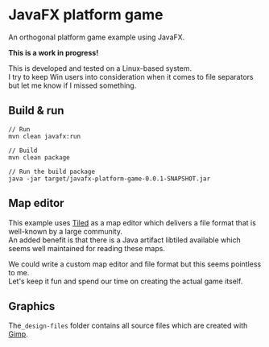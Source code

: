# JavaFX platform game

An orthogonal platform game example using JavaFX.

**This is a work in progress!**

This is developed and tested on a Linux-based system.  
I try to keep Win users into consideration when it comes to file separators but let me know if I missed something.

## Build & run

    // Run
    mvn clean javafx:run

    // Build
    mvn clean package
    
    // Run the build package
    java -jar target/javafx-platform-game-0.0.1-SNAPSHOT.jar 

## Map editor

This example uses [Tiled](https://www.mapeditor.org/) as a map editor which delivers a file format that is well-known by a large community.  
An added benefit is that there is a Java artifact libtiled available which seems well maintained for reading these maps.

We could write a custom map editor and file format but this seems pointless to me.  
Let's keep it fun and spend our time on creating the actual game itself.

## Graphics

The`_design-files` folder contains all source files which are created with [Gimp](https://www.gimp.org/). 
